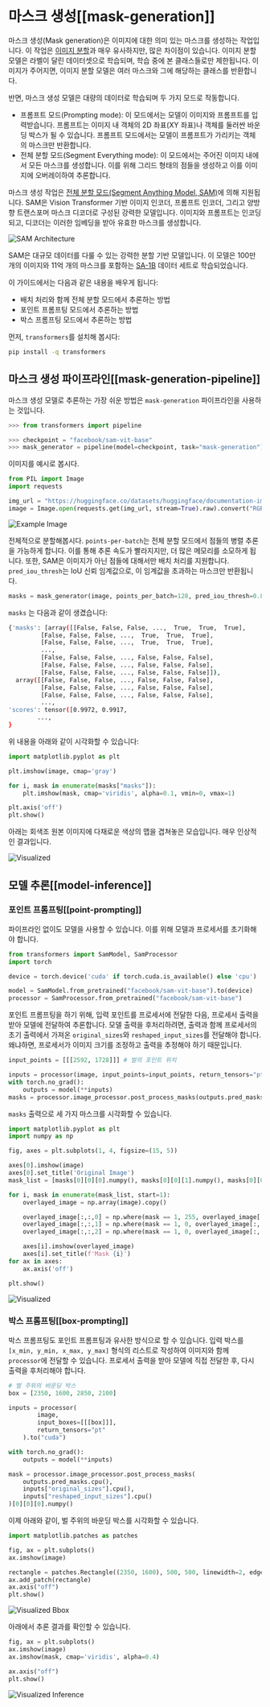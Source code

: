 <!--Copyright 2024 The HuggingFace Team. All rights reserved.

Licensed under the Apache License, Version 2.0 (the "License"); you may not use this file except in compliance with
the License. You may obtain a copy of the License at

http://www.apache.org/licenses/LICENSE-2.0

Unless required by applicable law or agreed to in writing, software distributed under the License is distributed on
an "AS IS" BASIS, WITHOUT WARRANTIES OR CONDITIONS OF ANY KIND, either express or implied. See the License for the
specific language governing permissions and limitations under the License.

⚠️ Note that this file is in Markdown but contain specific syntax for our doc-builder (similar to MDX) that may not be
rendered properly in your Markdown viewer.

-->

# 마스크 생성[[mask-generation]]

마스크 생성(Mask generation)은 이미지에 대한 의미 있는 마스크를 생성하는 작업입니다. 
이 작업은 [이미지 분할](semantic_segmentation)과 매우 유사하지만, 많은 차이점이 있습니다. 이미지 분할 모델은 라벨이 달린 데이터셋으로 학습되며, 학습 중에 본 클래스들로만 제한됩니다. 이미지가 주어지면, 이미지 분할 모델은 여러 마스크와 그에 해당하는 클래스를 반환합니다. 

반면, 마스크 생성 모델은 대량의 데이터로 학습되며 두 가지 모드로 작동합니다.
- 프롬프트 모드(Prompting mode): 이 모드에서는 모델이 이미지와 프롬프트를 입력받습니다. 프롬프트는 이미지 내 객체의 2D 좌표(XY 좌표)나 객체를 둘러싼 바운딩 박스가 될 수 있습니다. 프롬프트 모드에서는 모델이 프롬프트가 가리키는 객체의 마스크만 반환합니다.
- 전체 분할 모드(Segment Everything mode): 이 모드에서는 주어진 이미지 내에서 모든 마스크를 생성합니다. 이를 위해 그리드 형태의 점들을 생성하고 이를 이미지에 오버레이하여 추론합니다.

마스크 생성 작업은 [전체 분할 모드(Segment Anything Model, SAM)](model_doc/sam)에 의해 지원됩니다. SAM은 Vision Transformer 기반 이미지 인코더, 프롬프트 인코더, 그리고 양방향 트랜스포머 마스크 디코더로 구성된 강력한 모델입니다. 이미지와 프롬프트는 인코딩되고, 디코더는 이러한 임베딩을 받아 유효한 마스크를 생성합니다.

<div class="flex justify-center">
     <img src="https://huggingface.co/datasets/huggingface/documentation-images/resolve/main/transformers/tasks/sam.png" alt="SAM Architecture"/>
</div>

SAM은 대규모 데이터를 다룰 수 있는 강력한 분할 기반 모델입니다. 이 모델은 100만 개의 이미지와 11억 개의 마스크를 포함하는 [SA-1B](https://ai.meta.com/datasets/segment-anything/) 데이터 세트로 학습되었습니다.

이 가이드에서는 다음과 같은 내용을 배우게 됩니다:
- 배치 처리와 함께 전체 분할 모드에서 추론하는 방법
- 포인트 프롬프팅 모드에서 추론하는 방법
- 박스 프롬프팅 모드에서 추론하는 방법

먼저, `transformers`를 설치해 봅시다:

```bash
pip install -q transformers
```

## 마스크 생성 파이프라인[[mask-generation-pipeline]]

마스크 생성 모델로 추론하는 가장 쉬운 방법은 `mask-generation` 파이프라인을 사용하는 것입니다.

```python
>>> from transformers import pipeline

>>> checkpoint = "facebook/sam-vit-base"
>>> mask_generator = pipeline(model=checkpoint, task="mask-generation")
```

이미지를 예시로 봅시다.

```python
from PIL import Image
import requests

img_url = "https://huggingface.co/datasets/huggingface/documentation-images/resolve/main/bee.jpg"
image = Image.open(requests.get(img_url, stream=True).raw).convert("RGB")
```

<div class="flex justify-center">
     <img src="https://huggingface.co/datasets/huggingface/documentation-images/resolve/main/bee.jpg" alt="Example Image"/>
</div>

전체적으로 분할해봅시다. `points-per-batch`는 전체 분할 모드에서 점들의 병렬 추론을 가능하게 합니다. 이를 통해 추론 속도가 빨라지지만, 더 많은 메모리를 소모하게 됩니다. 또한, SAM은 이미지가 아닌 점들에 대해서만 배치 처리를 지원합니다. `pred_iou_thresh`는 IoU 신뢰 임계값으로, 이 임계값을 초과하는 마스크만 반환됩니다.

```python
masks = mask_generator(image, points_per_batch=128, pred_iou_thresh=0.88)
```

`masks` 는 다음과 같이 생겼습니다:

```bash
{'masks': [array([[False, False, False, ...,  True,  True,  True],
         [False, False, False, ...,  True,  True,  True],
         [False, False, False, ...,  True,  True,  True],
         ...,
         [False, False, False, ..., False, False, False],
         [False, False, False, ..., False, False, False],
         [False, False, False, ..., False, False, False]]),
  array([[False, False, False, ..., False, False, False],
         [False, False, False, ..., False, False, False],
         [False, False, False, ..., False, False, False],
         ...,
'scores': tensor([0.9972, 0.9917,
        ...,
}
```

위 내용을 아래와 같이 시각화할 수 있습니다:

```python
import matplotlib.pyplot as plt

plt.imshow(image, cmap='gray')

for i, mask in enumerate(masks["masks"]):
    plt.imshow(mask, cmap='viridis', alpha=0.1, vmin=0, vmax=1)

plt.axis('off')
plt.show()
```

아래는 회색조 원본 이미지에 다채로운 색상의 맵을 겹쳐놓은 모습입니다. 매우 인상적인 결과입니다.

<div class="flex justify-center">
     <img src="https://huggingface.co/datasets/huggingface/documentation-images/resolve/main/bee_segmented.png" alt="Visualized"/>
</div>

## 모델 추론[[model-inference]]

### 포인트 프롬프팅[[point-prompting]]

파이프라인 없이도 모델을 사용할 수 있습니다. 이를 위해 모델과 프로세서를 초기화해야 합니다.

```python
from transformers import SamModel, SamProcessor
import torch

device = torch.device('cuda' if torch.cuda.is_available() else 'cpu')

model = SamModel.from_pretrained("facebook/sam-vit-base").to(device)
processor = SamProcessor.from_pretrained("facebook/sam-vit-base")
```

포인트 프롬프팅을 하기 위해, 입력 포인트를 프로세서에 전달한 다음, 프로세서 출력을 받아 모델에 전달하여 추론합니다. 모델 출력을 후처리하려면, 출력과 함께 프로세서의 초기 출력에서 가져온 `original_sizes`와 `reshaped_input_sizes`를 전달해야 합니다. 왜냐하면, 프로세서가 이미지 크기를 조정하고 출력을 추정해야 하기 때문입니다.

```python
input_points = [[[2592, 1728]]] # 벌의 포인트 위치

inputs = processor(image, input_points=input_points, return_tensors="pt").to(device)
with torch.no_grad():
    outputs = model(**inputs)
masks = processor.image_processor.post_process_masks(outputs.pred_masks.cpu(), inputs["original_sizes"].cpu(), inputs["reshaped_input_sizes"].cpu())
```

`masks` 출력으로 세 가지 마스크를 시각화할 수 있습니다.

```python
import matplotlib.pyplot as plt
import numpy as np

fig, axes = plt.subplots(1, 4, figsize=(15, 5))

axes[0].imshow(image)
axes[0].set_title('Original Image')
mask_list = [masks[0][0][0].numpy(), masks[0][0][1].numpy(), masks[0][0][2].numpy()]

for i, mask in enumerate(mask_list, start=1):
    overlayed_image = np.array(image).copy()

    overlayed_image[:,:,0] = np.where(mask == 1, 255, overlayed_image[:,:,0])
    overlayed_image[:,:,1] = np.where(mask == 1, 0, overlayed_image[:,:,1])
    overlayed_image[:,:,2] = np.where(mask == 1, 0, overlayed_image[:,:,2])

    axes[i].imshow(overlayed_image)
    axes[i].set_title(f'Mask {i}')
for ax in axes:
    ax.axis('off')

plt.show()
```

<div class="flex justify-center">
     <img src="https://huggingface.co/datasets/huggingface/documentation-images/resolve/main/transformers/tasks/masks.png" alt="Visualized"/>
</div>

### 박스 프롬프팅[[box-prompting]]

박스 프롬프팅도 포인트 프롬프팅과 유사한 방식으로 할 수 있습니다. 입력 박스를 `[x_min, y_min, x_max, y_max]` 형식의 리스트로 작성하여 이미지와 함께 `processor`에 전달할 수 있습니다. 프로세서 출력을 받아 모델에 직접 전달한 후, 다시 출력을 후처리해야 합니다.

```python
# 벌 주위의 바운딩 박스
box = [2350, 1600, 2850, 2100]

inputs = processor(
        image,
        input_boxes=[[[box]]],
        return_tensors="pt"
    ).to("cuda")

with torch.no_grad():
    outputs = model(**inputs)

mask = processor.image_processor.post_process_masks(
    outputs.pred_masks.cpu(),
    inputs["original_sizes"].cpu(),
    inputs["reshaped_input_sizes"].cpu()
)[0][0][0].numpy()
```

이제 아래와 같이, 벌 주위의 바운딩 박스를 시각화할 수 있습니다.

```python
import matplotlib.patches as patches

fig, ax = plt.subplots()
ax.imshow(image)

rectangle = patches.Rectangle((2350, 1600), 500, 500, linewidth=2, edgecolor='r', facecolor='none')
ax.add_patch(rectangle)
ax.axis("off")
plt.show()
```

<div class="flex justify-center">
     <img src="https://huggingface.co/datasets/huggingface/documentation-images/resolve/main/transformers/tasks/bbox.png" alt="Visualized Bbox"/>
</div>

아래에서 추론 결과를 확인할 수 있습니다.

```python
fig, ax = plt.subplots()
ax.imshow(image)
ax.imshow(mask, cmap='viridis', alpha=0.4)

ax.axis("off")
plt.show()
```

<div class="flex justify-center">
     <img src="https://huggingface.co/datasets/huggingface/documentation-images/resolve/main/transformers/tasks/box_inference.png" alt="Visualized Inference"/>
</div>
